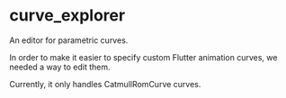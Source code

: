 # curve_explorer

An editor for parametric curves.

In order to make it easier to specify custom Flutter animation curves, we needed a way to edit them.

Currently, it only handles CatmullRomCurve curves.

